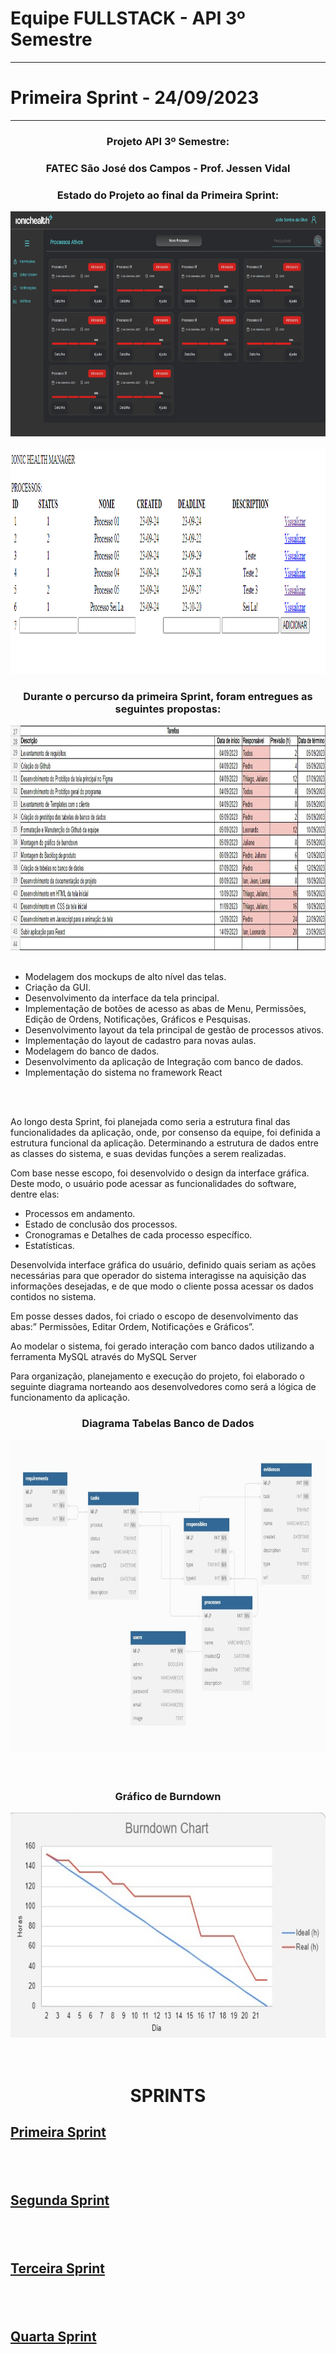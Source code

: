 
Equipe FULLSTACK - API 3º Semestre
==================================
**********************************
  Primeira Sprint - 24/09/2023
  ============================
  ****************************
###  <div align="center"> Projeto API 3º Semestre: </div>
  ### <div align="center"> FATEC São José dos Campos - Prof. Jessen Vidal </div>



  ### <div align="center"> Estado do Projeto ao final da Primeira Sprint: </div>
  
  <div align="center"> <img src="/readme/index_sprint_1.png "width="640" height="360"> </div>

  <br>

  <div align = "center">
    <img src="/readme/dados_db.png" width="640" height="360"><br>
  </div>



  
  ### <p align = "center">Durante o percurso da primeira Sprint, foram entregues as seguintes propostas:

  <div align = "center">
    <img src="/readme/backlog_sprint.jfif" width="640" height="360"><br>
  </div>

  <br>


  - Modelagem dos mockups de alto nível das telas.
  - Criação da GUI.
  - Desenvolvimento da interface da tela principal. 
  - Implementação de botões de acesso as abas de Menu, Permissões, Edição de Ordens, Notificações, Gráficos e Pesquisas. 
  - Desenvolvimento layout da tela principal de gestão de processos ativos.  
  - Implementação do layout de cadastro para novas aulas. 
  - Modelagem do banco de dados. 
  - Desenvolvimento da aplicação de Integração com banco de dados.
  - Implementação do sistema no framework React
  
  <br>
  
  <br>
  
  Ao longo desta Sprint, foi planejada como seria a estrutura final das funcionalidades da
  aplicação, onde, por consenso da equipe, foi definida a estrutura funcional da aplicação. 
  Determinando a estrutura de dados entre as classes do sistema, e suas devidas funções a
  serem realizadas.
  
  Com base nesse escopo, foi desenvolvido o design da interface gráfica. Deste modo, o
  usuário pode acessar as funcionalidades do software, dentre elas:
  
  - Processos em andamento. 
  - Estado de conclusão dos processos. 
  - Cronogramas e Detalhes de cada processo específico. 
  - Estatísticas. 
    
  Desenvolvida interface gráfica do usuário, definido quais seriam as ações necessárias para que 
  operador do sistema interagisse na aquisição das informações desejadas, e de que modo o
  cliente possa acessar os dados contidos no sistema.
  
  Em posse desses dados, foi criado o escopo de desenvolvimento das abas:” Permissões, Editar Ordem, Notificações e Gráficos”.
  
  Ao modelar o sistema, foi gerado interação com banco dados utilizando a ferramenta MySQL através do MySQL Server
  
  Para organização, planejamento e execução do projeto, foi elaborado o seguinte diagrama norteando 
  aos desenvolvedores como será a lógica de funcionamento da aplicação.

  ### <p align="center">Diagrama Tabelas Banco de Dados
  
  <p align="center">
  <img src="/readme/diagrama_db.jfif" width="700" height="500"><br>
  
  <br>
  <br>
  
  ### <p align="center">Gráfico de Burndown
    
  <p align="center">
  <img src="/readme/burndown_sprint_1.jfif" width="640" height="360"><br>
  
  <br>
  <br>
  
  # <p align="center">SPRINTS
  
  ## <a href="https://github.com/Equipe-FULLSTACK/API-3/tree/Sprint1">Primeira Sprint</a>
  ## <br>
  ## <a href="https://github.com/Equipe-FULLSTACK/API-3/tree/Sprint2">Segunda Sprint</a>
  ## <br>
  ## <a href="https://github.com/Equipe-FULLSTACK/API-3/tree/Sprint3">Terceira Sprint</a>
  ## <br>
  ## <a href="https://github.com/Equipe-FULLSTACK/API-3/tree/Sprint4">Quarta Sprint</a>
  

  
